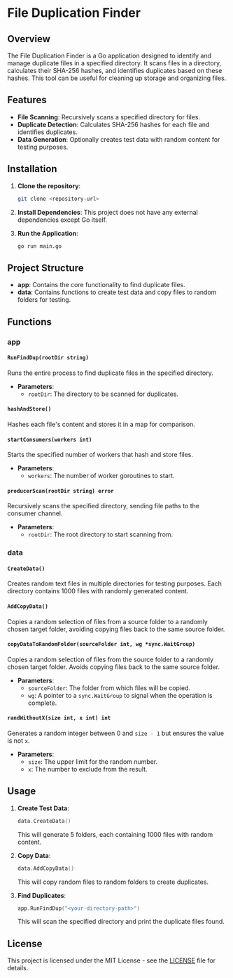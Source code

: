 # File Duplication Finder

## Overview
The File Duplication Finder is a Go application designed to identify and manage duplicate files in a specified directory. It scans files in a directory, calculates their SHA-256 hashes, and identifies duplicates based on these hashes. This tool can be useful for cleaning up storage and organizing files.

## Features
- **File Scanning**: Recursively scans a specified directory for files.
- **Duplicate Detection**: Calculates SHA-256 hashes for each file and identifies duplicates.
- **Data Generation**: Optionally creates test data with random content for testing purposes.

## Installation

1. **Clone the repository**:
   ```bash
   git clone <repository-url>
   ```
2. **Install Dependencies**:
   This project does not have any external dependencies except Go itself.

3. **Run the Application**:
   ```bash
   go run main.go
   ```

## Project Structure

- **app**: Contains the core functionality to find duplicate files.
- **data**: Contains functions to create test data and copy files to random folders for testing.

## Functions

### app

#### `RunFindDup(rootDir string)`
Runs the entire process to find duplicate files in the specified directory.

- **Parameters**:
  - `rootDir`: The directory to be scanned for duplicates.

#### `hashAndStore()`
Hashes each file's content and stores it in a map for comparison.

#### `startConsumers(workers int)`
Starts the specified number of workers that hash and store files.

- **Parameters**:
  - `workers`: The number of worker goroutines to start.

#### `producerScan(rootDir string) error`
Recursively scans the specified directory, sending file paths to the consumer channel.

- **Parameters**:
  - `rootDir`: The root directory to start scanning from.

### data

#### `CreateData()`
Creates random text files in multiple directories for testing purposes. Each directory contains 1000 files with randomly generated content.

#### `AddCopyData()`
Copies a random selection of files from a source folder to a randomly chosen target folder, avoiding copying files back to the same source folder.

#### `copyDataToRandomFolder(sourceFolder int, wg *sync.WaitGroup)`
Copies a random selection of files from the source folder to a randomly chosen target folder. Avoids copying files back to the same source folder.

- **Parameters**:
  - `sourceFolder`: The folder from which files will be copied.
  - `wg`: A pointer to a `sync.WaitGroup` to signal when the operation is complete.

#### `randWithoutX(size int, x int) int`
Generates a random integer between 0 and `size - 1` but ensures the value is not `x`.

- **Parameters**:
  - `size`: The upper limit for the random number.
  - `x`: The number to exclude from the result.

## Usage

1. **Create Test Data**:
   ```go
   data.CreateData()
   ```
   This will generate 5 folders, each containing 1000 files with random content.

2. **Copy Data**:
   ```go
   data.AddCopyData()
   ```
   This will copy random files to random folders to create duplicates.

3. **Find Duplicates**:
   ```go
   app.RunFindDup("<your-directory-path>")
   ```
   This will scan the specified directory and print the duplicate files found.

## License
This project is licensed under the MIT License - see the [LICENSE](LICENSE) file for details.
